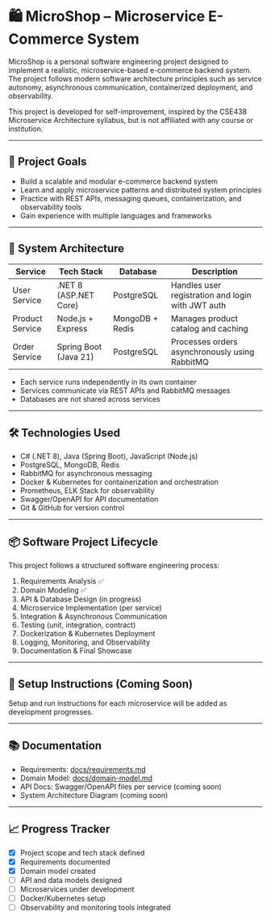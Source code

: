 # 🛍️ MicroShop – Microservice E-Commerce System

MicroShop is a personal software engineering project designed to implement a realistic, microservice-based e-commerce backend system. The project follows modern software architecture principles such as service autonomy, asynchronous communication, containerized deployment, and observability.

This project is developed for self-improvement, inspired by the CSE438 Microservice Architecture syllabus, but is not affiliated with any course or institution.

---

## 🎯 Project Goals

- Build a scalable and modular e-commerce backend system
- Learn and apply microservice patterns and distributed system principles
- Practice with REST APIs, messaging queues, containerization, and observability tools
- Gain experience with multiple languages and frameworks

---

## 🧱 System Architecture

| Service         | Tech Stack            | Database        | Description                                       |
| --------------- | --------------------- | --------------- | ------------------------------------------------- |
| User Service    | .NET 8 (ASP.NET Core) | PostgreSQL      | Handles user registration and login with JWT auth |
| Product Service | Node.js + Express     | MongoDB + Redis | Manages product catalog and caching               |
| Order Service   | Spring Boot (Java 21) | PostgreSQL      | Processes orders asynchronously using RabbitMQ    |

- Each service runs independently in its own container
- Services communicate via REST APIs and RabbitMQ messages
- Databases are not shared across services

---

## 🛠️ Technologies Used

- C# (.NET 8), Java (Spring Boot), JavaScript (Node.js)
- PostgreSQL, MongoDB, Redis
- RabbitMQ for asynchronous messaging
- Docker & Kubernetes for containerization and orchestration
- Prometheus, ELK Stack for observability
- Swagger/OpenAPI for API documentation
- Git & GitHub for version control

---

## 📦 Software Project Lifecycle

This project follows a structured software engineering process:

1. Requirements Analysis ✅
2. Domain Modeling ✅
3. API & Database Design (in progress)
4. Microservice Implementation (per service)
5. Integration & Asynchronous Communication
6. Testing (unit, integration, contract)
7. Dockerization & Kubernetes Deployment
8. Logging, Monitoring, and Observability
9. Documentation & Final Showcase

---

## 🚀 Setup Instructions (Coming Soon)

Setup and run instructions for each microservice will be added as development progresses.

---

## 📚 Documentation

- Requirements: [docs/requirements.md](docs/requirements.md)
- Domain Model: [docs/domain-model.md](docs/domain-model.md)
- API Docs: Swagger/OpenAPI files per service (coming soon)
- System Architecture Diagram (coming soon)

---

## 📈 Progress Tracker

- [x] Project scope and tech stack defined
- [x] Requirements documented
- [x] Domain model created
- [ ] API and data models designed
- [ ] Microservices under development
- [ ] Docker/Kubernetes setup
- [ ] Observability and monitoring tools integrated
